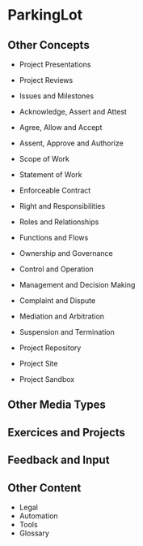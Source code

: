 # ParkingLot


## Other Concepts


* Project Presentations 
* Project Reviews
* Issues and Milestones


* Acknowledge, Assert and Attest
* Agree, Allow and Accept  
* Assent, Approve and Authorize

* Scope of Work
* Statement of Work
* Enforceable Contract

* Right and Responsibilities 
* Roles and Relationships
* Functions and Flows

* Ownership and Governance
* Control and Operation
* Management and Decision Making

* Complaint and Dispute
* Mediation and Arbitration
* Suspension and Termination

* Project Repository
* Project Site
* Project Sandbox

## Other Media Types

## Exercices and Projects

## Feedback and Input

## Other Content

* Legal 
* Automation
* Tools
* Glossary
